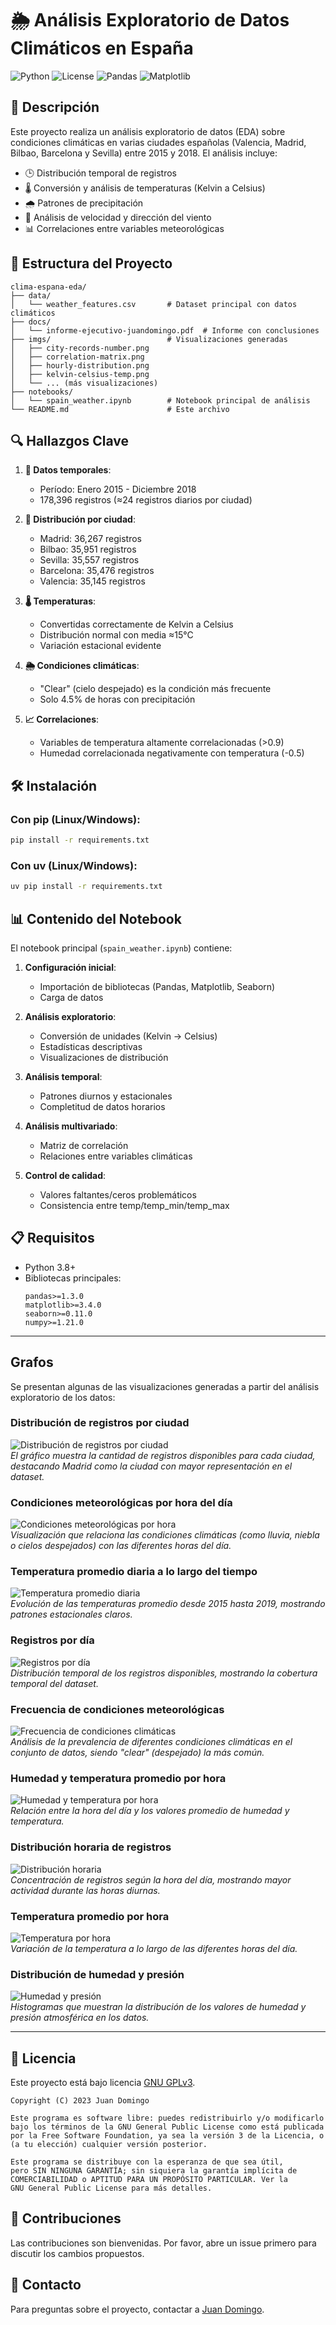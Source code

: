 # 🌦️ Análisis Exploratorio de Datos Climáticos en España

![Python](https://img.shields.io/badge/Python-3.8+-blue.svg)
![License](https://img.shields.io/badge/License-GPLv3-green.svg)
![Pandas](https://img.shields.io/badge/Pandas-1.3+-orange.svg)
![Matplotlib](https://img.shields.io/badge/Matplotlib-3.4+-yellow.svg)

## 📜 Descripción

Este proyecto realiza un análisis exploratorio de datos (EDA) sobre condiciones climáticas en varias ciudades españolas (Valencia, Madrid, Bilbao, Barcelona y Sevilla) entre 2015 y 2018. El análisis incluye:

- 🕒 Distribución temporal de registros
- 🌡️ Conversión y análisis de temperaturas (Kelvin a Celsius)
- 🌧️ Patrones de precipitación
- 💨 Análisis de velocidad y dirección del viento
- 📊 Correlaciones entre variables meteorológicas

## 📂 Estructura del Proyecto

```
clima-espana-eda/
├── data/
│   └── weather_features.csv       # Dataset principal con datos climáticos
├── docs/
│   └── informe-ejecutivo-juandomingo.pdf  # Informe con conclusiones
├── imgs/                          # Visualizaciones generadas
│   ├── city-records-number.png
│   ├── correlation-matrix.png
│   ├── hourly-distribution.png
│   ├── kelvin-celsius-temp.png
│   └── ... (más visualizaciones)
├── notebooks/
│   └── spain_weather.ipynb        # Notebook principal de análisis
└── README.md                      # Este archivo
```

## 🔍 Hallazgos Clave

1. **📅 Datos temporales**:
   - Período: Enero 2015 - Diciembre 2018
   - 178,396 registros (≈24 registros diarios por ciudad)

2. **🌆 Distribución por ciudad**:
   - Madrid: 36,267 registros
   - Bilbao: 35,951 registros
   - Sevilla: 35,557 registros
   - Barcelona: 35,476 registros
   - Valencia: 35,145 registros

3. **🌡️ Temperaturas**:
   - Convertidas correctamente de Kelvin a Celsius
   - Distribución normal con media ≈15°C
   - Variación estacional evidente

4. **🌦️ Condiciones climáticas**:
   - "Clear" (cielo despejado) es la condición más frecuente
   - Solo 4.5% de horas con precipitación

5. **📈 Correlaciones**:
   - Variables de temperatura altamente correlacionadas (>0.9)
   - Humedad correlacionada negativamente con temperatura (-0.5)

## 🛠️ Instalación

### Con pip (Linux/Windows):
```bash
pip install -r requirements.txt
```

### Con uv (Linux/Windows):
```bash
uv pip install -r requirements.txt
```

## 📊 Contenido del Notebook

El notebook principal (`spain_weather.ipynb`) contiene:

1. **Configuración inicial**:
   - Importación de bibliotecas (Pandas, Matplotlib, Seaborn)
   - Carga de datos

2. **Análisis exploratorio**:
   - Conversión de unidades (Kelvin → Celsius)
   - Estadísticas descriptivas
   - Visualizaciones de distribución

3. **Análisis temporal**:
   - Patrones diurnos y estacionales
   - Completitud de datos horarios

4. **Análisis multivariado**:
   - Matriz de correlación
   - Relaciones entre variables climáticas

5. **Control de calidad**:
   - Valores faltantes/ceros problemáticos
   - Consistencia entre temp/temp_min/temp_max

## 📋 Requisitos

- Python 3.8+
- Bibliotecas principales:
  ```
  pandas>=1.3.0
  matplotlib>=3.4.0
  seaborn>=0.11.0
  numpy>=1.21.0
  ```

---

## Grafos

Se presentan algunas de las visualizaciones generadas a partir del análisis exploratorio de los datos:

### Distribución de registros por ciudad
![Distribución de registros por ciudad](imgs/city-records-number.png)  
*El gráfico muestra la cantidad de registros disponibles para cada ciudad, destacando Madrid como la ciudad con mayor representación en el dataset.*

### Condiciones meteorológicas por hora del día
![Condiciones meteorológicas por hora](imgs/day-hour-weather-conditions.png)  
*Visualización que relaciona las condiciones climáticas (como lluvia, niebla o cielos despejados) con las diferentes horas del día.*

### Temperatura promedio diaria a lo largo del tiempo
![Temperatura promedio diaria](imgs/dayly-avg-temp-distribution.png)  
*Evolución de las temperaturas promedio desde 2015 hasta 2019, mostrando patrones estacionales claros.*

### Registros por día
![Registros por día](imgs/day-records.png)  
*Distribución temporal de los registros disponibles, mostrando la cobertura temporal del dataset.*

### Frecuencia de condiciones meteorológicas
![Frecuencia de condiciones climáticas](imgs/freq-weather-conditions.png)  
*Análisis de la prevalencia de diferentes condiciones climáticas en el conjunto de datos, siendo "clear" (despejado) la más común.*

### Humedad y temperatura promedio por hora
![Humedad y temperatura por hora](imgs/hour-humidity-avg.png)  
*Relación entre la hora del día y los valores promedio de humedad y temperatura.*

### Distribución horaria de registros
![Distribución horaria](imgs/hourly_distribution.png)  
*Concentración de registros según la hora del día, mostrando mayor actividad durante las horas diurnas.*

### Temperatura promedio por hora
![Temperatura por hora](imgs/hour-temp-avg.png)  
*Variación de la temperatura a lo largo de las diferentes horas del día.*

### Distribución de humedad y presión
![Humedad y presión](imgs/humidity.png)  
*Histogramas que muestran la distribución de los valores de humedad y presión atmosférica en los datos.*

---



## 📄 Licencia

Este proyecto está bajo licencia [GNU GPLv3](https://www.gnu.org/licenses/gpl-3.0.html).

```text
Copyright (C) 2023 Juan Domingo

Este programa es software libre: puedes redistribuirlo y/o modificarlo
bajo los términos de la GNU General Public License como está publicada
por la Free Software Foundation, ya sea la versión 3 de la Licencia, o
(a tu elección) cualquier versión posterior.

Este programa se distribuye con la esperanza de que sea útil,
pero SIN NINGUNA GARANTÍA; sin siquiera la garantía implícita de
COMERCIABILIDAD o APTITUD PARA UN PROPÓSITO PARTICULAR. Ver la
GNU General Public License para más detalles.
```

## 👏 Contribuciones

Las contribuciones son bienvenidas. Por favor, abre un issue primero para discutir los cambios propuestos.

## 📧 Contacto

Para preguntas sobre el proyecto, contactar a [Juan Domingo](mailto:jdomingodev@duck.com).
